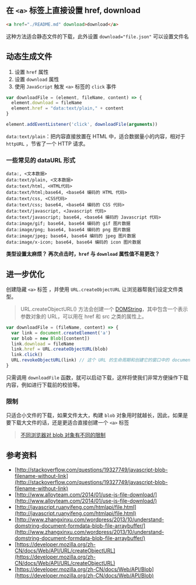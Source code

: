 ## 在 `<a>` 标签上直接设置 href, download

```html
<a href="./README.md" download>download</a>
```

这种方法适合静态文件的下载，此外设置 `download="file.json"` 可以设置文件名

## 动态生成文件

1. 设置 `href` 属性
2. 设置 `download` 属性
3. 使用 `JavaScript` 触发 `<a>` 标签的 `click` 事件

```js
var downloadFile = (element, fileName, content) => {
  element.download = fileName
  element.href = "data:text/plain," + content
}

element.addEventListener('click', downloadFile(arguments))
```

`data:text/plain`：把内容直接放置在 HTML 中，适合数据量小的内容，相对于 `httpURL` ，节省了一个 HTTP 请求。

### 一些常见的 dataURL 形式

```
data:, <文本数据>
data:text/plain, <文本数据>
data:text/html, <HTML代码>
data:text/html;base64, <base64 编码的 HTML 代码>
data:text/css, <CSS代码>
data:text/css; base64, <base64 编码的 CSS 代码>
data:text/javascript, <Javascript 代码>
data:text/javascript; base64, <base64 编码的 Javascript 代码>
data:image/gif; base64, base64 编码的 gif 图片数据
data:image/png; base64, base64 编码的 png 图片数据
data:image/jpeg; base64, base64 编码的 jpeg 图片数据
data:image/x-icon; base64, base64 编码的 icon 图片数据
```

**类型设置太麻烦？ 再次点击时，`href` 与 `download` 属性值不易更改？**

## 进一步优化

创建隐藏 `<a>` 标签 ，并使用 `URL.createObjectURL` 让浏览器帮我们设定文件类型。

> URL.createObjectURL() 方法会创建一个 [DOMString](https://developer.mozilla.org/zh-CN/docs/Web/API/DOMString)，其中包含一个表示参数对象的 URL，可以用在 href 和 src 之类的属性上。

```js
var downloadFile = (fileName, content) => {
  var link = document.createElement('a')
  var blob = new Blob([content])
  link.download = fileName
  link.href = URL.createObjectURL(blob)
  link.click()
  URL.revokeObjectURL(link) // 这个 URL 的生命周期和创建它的窗口中的 document 绑定, 浏览器会在文档退出的时候自动释放它们，但为了获得最佳性能和内存使用，你应该在安全的时机主动释放掉它们
} 
```

只需调用 `downloadFile` 函数，就可以启动下载，这样将使我们非常方便操作下载内容，例如进行下载前的校验等。

### 限制

只适合小文件的下载，如果文件太大，构建 `blob` 对象用时就越长，因此，如果是要下载大文件的话，还是更适合直接创建一个 `<a>` 标签

> [不同浏览器对 blob 对象有不同的限制](https://github.com/eligrey/FileSaver.js#supported-browsers)

## 参考资料

* [http://stackoverflow.com/questions/19327749/javascript-blob-filename-without-link](http://stackoverflow.com/questions/19327749/javascript-blob-filename-without-link)
* [http://www.alloyteam.com/2014/01/use-js-file-download/](http://www.alloyteam.com/2014/01/use-js-file-download/)
* [http://javascript.ruanyifeng.com/htmlapi/file.html](http://javascript.ruanyifeng.com/htmlapi/file.html)
* [http://www.zhangxinxu.com/wordpress/2013/10/understand-domstring-document-formdata-blob-file-arraybuffer/](http://www.zhangxinxu.com/wordpress/2013/10/understand-domstring-document-formdata-blob-file-arraybuffer/)
* [https://developer.mozilla.org/zh-CN/docs/Web/API/URL/createObjectURL](https://developer.mozilla.org/zh-CN/docs/Web/API/URL/createObjectURL)
* [https://developer.mozilla.org/zh-CN/docs/Web/API/Blob](https://developer.mozilla.org/zh-CN/docs/Web/API/Blob)